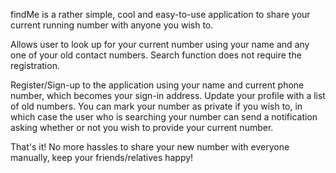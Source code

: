 findMe is a rather simple, cool and easy-to-use application to share your current running number with anyone you wish to.

Allows user to look up for your current number using your name and any one of your old contact numbers. Search function does not require the registration.

Register/Sign-up to the application using your name and current phone number, which becomes your sign-in address. Update your profile with a list of old numbers.
You can mark your number as private if you wish to, in which case the user who is searching your number can send a notification asking whether or not you wish to provide your current number.

That's it! No more hassles to share your new number with everyone manually, keep your friends/relatives happy!
